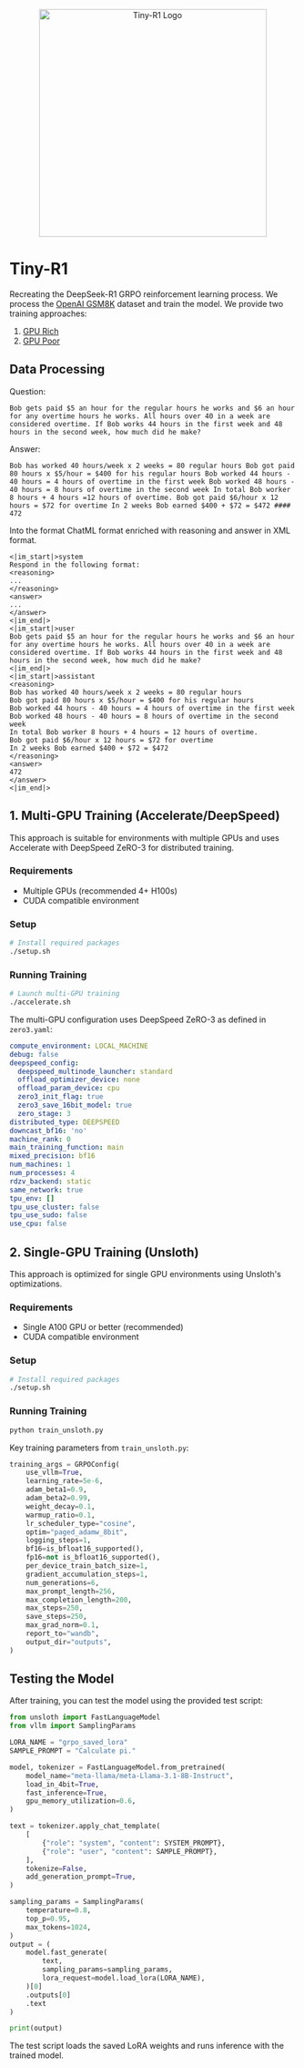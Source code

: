 <p align="center">
  <img src=".github/logo.jpeg" alt="Tiny-R1 Logo" width="400px">
</p>

# Tiny-R1

Recreating the DeepSeek-R1 GRPO reinforcement learning process. We process the [OpenAI GSM8K](https://huggingface.co/datasets/openai/gsm8k) dataset and train the model. We provide two training approaches:

1. [GPU Rich](#1-multi-gpu-training-acceleratedeepspeed)
2. [GPU Poor](#2-single-gpu-training-unsloth)

## Data Processing

Question:

```
Bob gets paid $5 an hour for the regular hours he works and $6 an hour for any overtime hours he works. All hours over 40 in a week are considered overtime. If Bob works 44 hours in the first week and 48 hours in the second week, how much did he make?
```

Answer:

```
Bob has worked 40 hours/week x 2 weeks = 80 regular hours Bob got paid 80 hours x $5/hour = $400 for his regular hours Bob worked 44 hours - 40 hours = 4 hours of overtime in the first week Bob worked 48 hours - 40 hours = 8 hours of overtime in the second week In total Bob worker 8 hours + 4 hours =12 hours of overtime. Bob got paid $6/hour x 12 hours = $72 for overtime In 2 weeks Bob earned $400 + $72 = $472 #### 472
```

Into the format ChatML format enriched with reasoning and answer in XML format.

```
<|im_start|>system
Respond in the following format:
<reasoning>
...
</reasoning>
<answer>
...
</answer>
<|im_end|>
<|im_start|>user
Bob gets paid $5 an hour for the regular hours he works and $6 an hour for any overtime hours he works. All hours over 40 in a week are considered overtime. If Bob works 44 hours in the first week and 48 hours in the second week, how much did he make?
<|im_end|>
<|im_start|>assistant
<reasoning>
Bob has worked 40 hours/week x 2 weeks = 80 regular hours
Bob got paid 80 hours x $5/hour = $400 for his regular hours
Bob worked 44 hours - 40 hours = 4 hours of overtime in the first week
Bob worked 48 hours - 40 hours = 8 hours of overtime in the second week
In total Bob worker 8 hours + 4 hours = 12 hours of overtime.
Bob got paid $6/hour x 12 hours = $72 for overtime
In 2 weeks Bob earned $400 + $72 = $472
</reasoning>
<answer>
472
</answer>
<|im_end|>
```


## 1. Multi-GPU Training (Accelerate/DeepSpeed)

This approach is suitable for environments with multiple GPUs and uses Accelerate with DeepSpeed ZeRO-3 for distributed training.

### Requirements

- Multiple GPUs (recommended 4+ H100s)
- CUDA compatible environment

### Setup

```bash
# Install required packages
./setup.sh
```

### Running Training

```bash
# Launch multi-GPU training
./accelerate.sh
```

The multi-GPU configuration uses DeepSpeed ZeRO-3 as defined in `zero3.yaml`:

```zero3.yaml
compute_environment: LOCAL_MACHINE
debug: false
deepspeed_config:
  deepspeed_multinode_launcher: standard
  offload_optimizer_device: none
  offload_param_device: cpu
  zero3_init_flag: true
  zero3_save_16bit_model: true
  zero_stage: 3
distributed_type: DEEPSPEED
downcast_bf16: 'no'
machine_rank: 0
main_training_function: main
mixed_precision: bf16
num_machines: 1
num_processes: 4
rdzv_backend: static
same_network: true
tpu_env: []
tpu_use_cluster: false
tpu_use_sudo: false
use_cpu: false
```

## 2. Single-GPU Training (Unsloth)

This approach is optimized for single GPU environments using Unsloth's optimizations.

### Requirements

- Single A100 GPU or better (recommended)
- CUDA compatible environment

### Setup
```bash
# Install required packages
./setup.sh
```

### Running Training
```bash
python train_unsloth.py
```

Key training parameters from `train_unsloth.py`:

```python
training_args = GRPOConfig(
    use_vllm=True,
    learning_rate=5e-6,
    adam_beta1=0.9,
    adam_beta2=0.99,
    weight_decay=0.1,
    warmup_ratio=0.1,
    lr_scheduler_type="cosine",
    optim="paged_adamw_8bit",
    logging_steps=1,
    bf16=is_bfloat16_supported(),
    fp16=not is_bfloat16_supported(),
    per_device_train_batch_size=1,
    gradient_accumulation_steps=1,
    num_generations=6,
    max_prompt_length=256,
    max_completion_length=200,
    max_steps=250,
    save_steps=250,
    max_grad_norm=0.1,
    report_to="wandb",
    output_dir="outputs",
)
```

## Testing the Model

After training, you can test the model using the provided test script:

```python
from unsloth import FastLanguageModel
from vllm import SamplingParams

LORA_NAME = "grpo_saved_lora"
SAMPLE_PROMPT = "Calculate pi."

model, tokenizer = FastLanguageModel.from_pretrained(
    model_name="meta-llama/meta-Llama-3.1-8B-Instruct",
    load_in_4bit=True,
    fast_inference=True,
    gpu_memory_utilization=0.6,
)

text = tokenizer.apply_chat_template(
    [
        {"role": "system", "content": SYSTEM_PROMPT},
        {"role": "user", "content": SAMPLE_PROMPT},
    ],
    tokenize=False,
    add_generation_prompt=True,
)

sampling_params = SamplingParams(
    temperature=0.8,
    top_p=0.95,
    max_tokens=1024,
)
output = (
    model.fast_generate(
        text,
        sampling_params=sampling_params,
        lora_request=model.load_lora(LORA_NAME),
    )[0]
    .outputs[0]
    .text
)

print(output)
```


The test script loads the saved LoRA weights and runs inference with the trained model.
